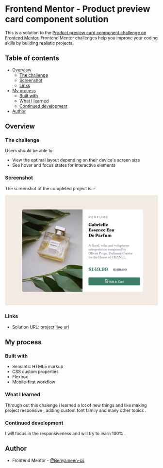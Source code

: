 # Frontend Mentor - Product preview card component solution

This is a solution to the [Product preview card component challenge on Frontend Mentor](https://www.frontendmentor.io/challenges/product-preview-card-component-GO7UmttRfa). Frontend Mentor challenges help you improve your coding skills by building realistic projects. 

## Table of contents

- [Overview](#overview)
  - [The challenge](#the-challenge)
  - [Screenshot](#screenshot)
  - [Links](#links)
- [My process](#my-process)
  - [Built with](#built-with)
  - [What I learned](#what-i-learned)
  - [Continued development](#continued-development)
- [Author](#author)

## Overview

### The challenge

Users should be able to:

- View the optimal layout depending on their device's screen size
- See hover and focus states for interactive elements

### Screenshot

The screenshot of the completed project is :- 

![project screenshot](./screenshot/screenshot%20of%20project%20.png)


### Links

- Solution URL: [ project live url ](https://product-preview-card-component21.netlify.app/)

## My process

### Built with

- Semantic HTML5 markup
- CSS custom properties
- Flexbox
- Mobile-first workflow

### What I learned

Through out this chalenge i learned a lot of new things and like  making project responsive , adding custom font family and  many other topics . 

### Continued development

I will focus in the responsiveness and will try to learn 100% .


## Author
- Frontend Mentor - [@Benyameen-cs](https://www.frontendmentor.io/profile/Benyameen-cs)
